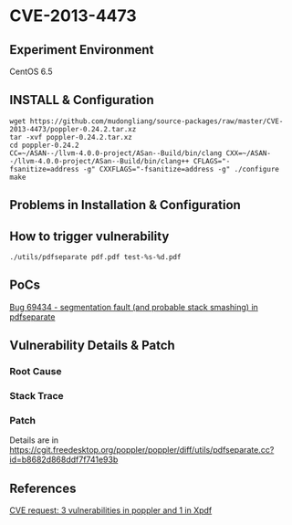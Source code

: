 # CVE-2013-4473

## Experiment Environment

CentOS 6.5

## INSTALL & Configuration

```
wget https://github.com/mudongliang/source-packages/raw/master/CVE-2013-4473/poppler-0.24.2.tar.xz
tar -xvf poppler-0.24.2.tar.xz
cd poppler-0.24.2
CC=~/ASAN--/llvm-4.0.0-project/ASan--Build/bin/clang CXX=~/ASAN--/llvm-4.0.0-project/ASan--Build/bin/clang++ CFLAGS="-fsanitize=address -g" CXXFLAGS="-fsanitize=address -g" ./configure
make
```

## Problems in Installation & Configuration


## How to trigger vulnerability

```
./utils/pdfseparate pdf.pdf test-%s-%d.pdf
```

## PoCs

[Bug 69434 - segmentation fault (and probable stack smashing) in pdfseparate](https://bugs.freedesktop.org/show_bug.cgi?id=69434)

## Vulnerability Details & Patch

### Root Cause

### Stack Trace

### Patch

Details are in <https://cgit.freedesktop.org/poppler/poppler/diff/utils/pdfseparate.cc?id=b8682d868ddf7f741e93b>

## References

[CVE request: 3 vulnerabilities in poppler and 1 in Xpdf](http://seclists.org/oss-sec/2013/q4/181)
